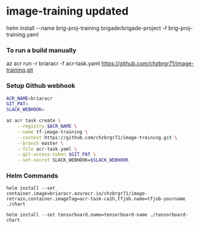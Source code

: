 # image-training updated

helm install --name brig-proj-training brigade/brigade-project -f brig-proj-training.yaml

### To run a build manually
az acr run -r briaracr -f acr-task.yaml https://github.com/chzbrgr71/image-training.git

### Setup Github webhook

```bash
ACR_NAME=briaracr    
GIT_PAT=
SLACK_WEBHOOK=

az acr task create \
    --registry $ACR_NAME \
    --name tf-image-training \
    --context https://github.com/chzbrgr71/image-training.git \
    --branch master \
    --file acr-task.yaml \
    --git-access-token $GIT_PAT \
    --set-secret SLACK_WEBHOOK=$SLACK_WEBHOOK
```

### Helm Commands

```
helm install --set container.image=briaracr.azurecr.io/chzbrgr71/image-retrain,container.imageTag=acr-task-ca1h,tfjob.name=tfjob-yourname ./chart

helm install --set tensorboard.name=tensorboard-name ./tensorboard-chart
```